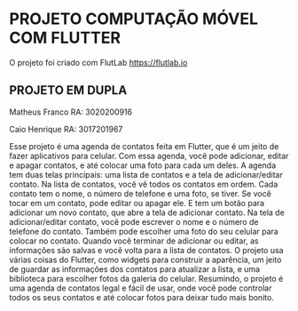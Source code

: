 # PROJETO COMPUTAÇÃO MÓVEL COM FLUTTER

O projeto foi criado com FlutLab https://flutlab.io

## PROJETO EM DUPLA

Matheus Franco
RA: 3020200916

Caio Henrique
RA: 3017201967

Esse projeto é uma agenda de contatos feita em Flutter, que é um jeito de fazer aplicativos para celular. Com essa agenda, você pode adicionar, editar e apagar contatos, e até colocar uma foto para cada um deles.
A agenda tem duas telas principais: uma lista de contatos e a tela de adicionar/editar contato.
Na lista de contatos, você vê todos os contatos em ordem. Cada contato tem o nome, o número de telefone e uma foto, se tiver. Se você tocar em um contato, pode editar ou apagar ele. E tem um botão para adicionar um novo contato, que abre a tela de adicionar contato.
Na tela de adicionar/editar contato, você pode escrever o nome e o número de telefone do contato. Também pode escolher uma foto do seu celular para colocar no contato. Quando você terminar de adicionar ou editar, as informações são salvas e você volta para a lista de contatos.
O projeto usa várias coisas do Flutter, como widgets para construir a aparência, um jeito de guardar as informações dos contatos para atualizar a lista, e uma biblioteca para escolher fotos da galeria do celular.
Resumindo, o projeto é uma agenda de contatos legal e fácil de usar, onde você pode controlar todos os seus contatos e até colocar fotos para deixar tudo mais bonito.
